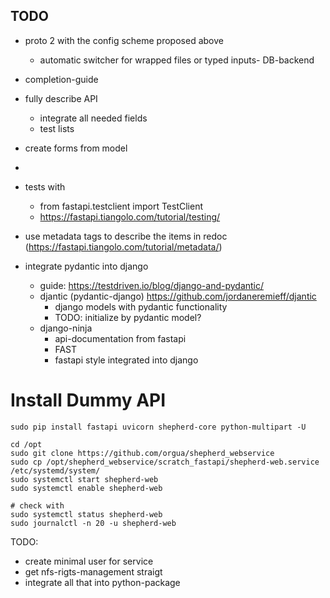 ## TODO

- proto 2 with the config scheme proposed above
  - automatic switcher for wrapped files or typed inputs- DB-backend
- completion-guide
- fully describe API
  - integrate all needed fields
  - test lists

- create forms from model
-

- tests with
  - from fastapi.testclient import TestClient
  - https://fastapi.tiangolo.com/tutorial/testing/
- use metadata tags to describe the items in redoc (https://fastapi.tiangolo.com/tutorial/metadata/)

- integrate pydantic into django
  - guide: https://testdriven.io/blog/django-and-pydantic/
  - djantic (pydantic-django) https://github.com/jordaneremieff/djantic
    - django models with pydantic functionality
    - TODO: initialize by pydantic model?
  - django-ninja
    - api-documentation from fastapi
    - FAST
    - fastapi style integrated into django

# Install Dummy API

```Shell
sudo pip install fastapi uvicorn shepherd-core python-multipart -U

cd /opt
sudo git clone https://github.com/orgua/shepherd_webservice
sudo cp /opt/shepherd_webservice/scratch_fastapi/shepherd-web.service /etc/systemd/system/
sudo systemctl start shepherd-web
sudo systemctl enable shepherd-web

# check with
sudo systemctl status shepherd-web
sudo journalctl -n 20 -u shepherd-web
```

TODO:

- create minimal user for service
- get nfs-rigts-management straigt
- integrate all that into python-package
